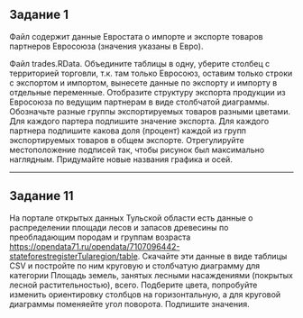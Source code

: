 ## Задание 1
Файл содержит данные Евростата о импорте и экспорте товаров партнеров Евросоюза (значения указаны в Евро). 

Файл trades.RData. Объедините таблицы в одну, уберите столбец с территорией торговли, т.к. там только Евросоюз, оставим только строки с экспортом и импортом, вынесете данные по экспорту и импорту в отдельные переменные. Отобразите структуру экспорта продукции из Евросоюза по ведущим партнерам в виде столбчатой диаграммы. Обозначьте разные группы экспортируемых товаров разными цветами. Для каждого партера подпишите значение экспорта. Для каждого партнера подпишите какова доля (процент) каждой из групп экспортируемых товаров в общем экспорте. Отрегулируйте местоположение подписей так, чтобы рисунок был максимально наглядным. Придумайте новые названия графика и осей. 
***

## Задание 11
На портале открытых данных Тульской области есть данные о распределении площади лесов и запасов древесины по преобладающим породам и группам возраста https://opendata71.ru/opendata/7107096442-stateforestregisterTularegion/table. Скачайте эти данные в виде таблицы CSV и постройте по ним круговую и столбчатую диаграмму для категории Площадь земель, занятых лесными насаждениями (покрытых лесной растительностью), всего. Подберите цвета, попробуйте изменить ориентировку столбцов на горизонтальную, а для круговой диаграммы поменяейте угол поворота. Подпишите значения. 

